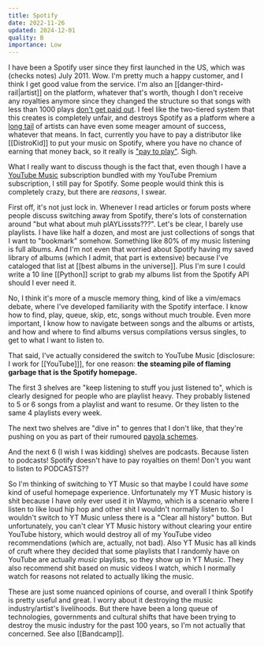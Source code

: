```yaml
---
title: Spotify
date: 2022-11-26
updated: 2024-12-01
quality: B
importance: Low
---
```


I have been a Spotify user since they first launched in the US, which was (checks notes) July 2011. Wow. I'm pretty much a happy customer, and I think I get good value from the service. I'm also an [[danger-third-rail|artist]] on the platform, whatever that's worth, though I don't receive any royalties anymore since they changed the structure so that songs with less than 1000 plays [don't get paid out](https://www.nme.com/news/music/spotify-has-now-officially-demonetised-all-songs-with-less-than-1000-streams-3614010). I feel like the two-tiered system that this creates is completely unfair, and destroys Spotify as a platform where a [long tail](https://en.wikipedia.org/wiki/Long_tail) of artists can have even some meager amount of success, whatever that means. In fact, currently you have to pay a distributor like [[DistroKid]] to put your music on Spotify, where you have no chance of earning that money back, so it really is ["pay to play"](https://www.musicindustryhowto.com/dont-pay-to-play-heres-how-to-get-paid-to-play-bigger-shows-instead/). Sigh.

What I really want to discuss though is the fact that, even though I have a [YouTube Music](https://music.youtube.com) subscription bundled with my YouTube Premium subscription, I still pay for Spotify. Some people would think this is completely crazy, but there are *reasons*, I swear.

First off, it's not just lock in. Whenever I read articles or forum posts where people discuss switching away from Spotify, there's lots of consternation around "but what about muh plAYLisssts???". Let's be clear, I barely use playlists. I have like half a dozen, and most are just collections of songs that I want to "bookmark" somehow. Something like 80% of my music listening is full albums. And I'm not even that worried about Spotify having my saved library of albums (which I admit, that part is extensive) because I've cataloged that list at [[best albums in the universe]]. Plus I'm sure I could write a 10 line [[Python]] script to grab my albums list from the Spotify API should I ever need it.

No, I think it's more of a muscle memory thing, kind of like a vim/emacs debate, where I've developed familiarity with the Spotify interface. I know how to find, play, queue, skip, etc, songs without much trouble. Even more important, I know how to navigate between songs and the albums or artists, and how and where to find albums versus compilations versus singles, to get to what I want to listen to.

That said, I've actually considered the switch to YouTube Music [disclosure: I work for [[YouTube]]], for one reason: **the steaming pile of flaming garbage that is the Spotify homepage.**

The first 3 shelves are "keep listening to stuff you just listened to", which is clearly designed for people who are playlist heavy. They probably listened to 5 or 6 songs from a playlist and want to resume. Or they listen to the same 4 playlists every week.

The next two shelves are "dive in" to genres that I don't like, that they're pushing on you as part of their rumoured [payola schemes](https://www.theregreview.org/2024/07/06/preventing-payola-in-the-music-industry/).

And the next 6 (I wish I was kidding) shelves are podcasts. Because listen to podcasts! Spotify doesn't have to pay royalties on them! Don't you want to listen to PODCASTS??

So I'm thinking of switching to YT Music so that maybe I could have *some* kind of useful homepage experience. Unfortunately my YT Music history is shit because I have only ever used it in Waymo, which is a scenario where I listen to like loud hip hop and other shit I wouldn't normally listen to. So I wouldn't switch to YT Music unless there is a "Clear all history" button. But unfortunately, you can't clear YT Music history without clearing your entire YouTube history, which would destroy all of my YouTube video recommendations (which are, actually, not bad). Also YT Music has all kinds of cruft where they decided that some playlists that I randomly have on YouTube are actually *music* playlists, so they show up in YT Music. They also recommend shit based on music videos I watch, which I normally watch for reasons not related to actually liking the music.

These are just some nuanced opinions of course, and overall I think Spotify is pretty useful and great. I worry about it destroying the music industry/artist's livelihoods. But there have been a long queue of technologies, governments and cultural shifts that have been trying to destroy the music industry for the past 100 years, so I'm not actually that concerned. See also [[Bandcamp]].
